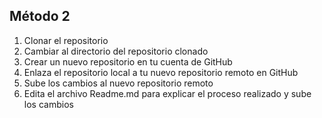 ## Método 2
1. Clonar el repositorio
2. Cambiar al directorio del repositorio clonado
3. Crear un nuevo repositorio en tu cuenta de GitHub 
4. Enlaza el repositorio local a tu nuevo repositorio remoto en GitHub
5. Sube los cambios al nuevo repositorio remoto
6. Edita el archivo Readme.md para explicar el proceso realizado y sube los cambios
